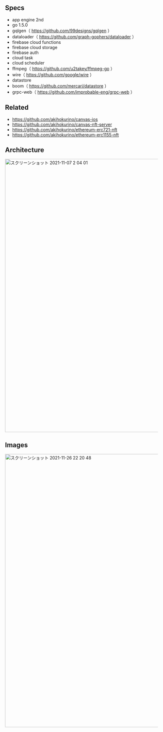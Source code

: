 ## Specs
- app engine 2nd
- go 1.5.0
- gqlgen（ https://github.com/99designs/gqlgen ）
- dataloader（ https://github.com/graph-gophers/dataloader ）
- firebase cloud functions
- firebase cloud storage
- firebase auth
- cloud task
- cloud scheduler
- ffmpeg（ https://github.com/u2takey/ffmpeg-go ）
- wire（ https://github.com/google/wire ）
- datastore
- boom（ https://github.com/mercari/datastore ）
- grpc-web（ https://github.com/improbable-eng/grpc-web ）

## Related
- https://github.com/akihokurino/canvas-ios
- https://github.com/akihokurino/canvas-nft-server
- https://github.com/akihokurino/ethereum-erc721-nft
- https://github.com/akihokurino/ethereum-erc1155-nft

## Architecture
<img width="900" alt="スクリーンショット 2021-11-07 2 04 01" src="https://user-images.githubusercontent.com/2268288/140617843-e45f77d2-7827-44c7-aeb2-7c933363e372.png">

## Images

<img width="900" alt="スクリーンショット 2021-11-26 22 20 48" src="https://user-images.githubusercontent.com/2268288/143587631-75daf147-1169-40ea-a26b-ed930dd5456b.png">
